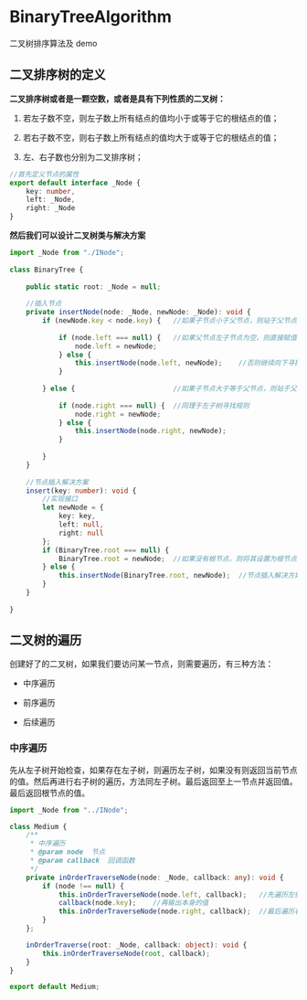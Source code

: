 # BinaryTreeAlgorithm
二叉树排序算法及 demo

## 二叉排序树的定义  
**二叉排序树或者是一颗空数，或者是具有下列性质的二叉树：**
1.  若左子数不空，则左子数上所有结点的值均小于或等于它的根结点的值；

2.  若右子数不空，则右子数上所有结点的值均大于或等于它的根结点的值；
3.  左、右子数也分别为二叉排序树；

```typescript
//首先定义节点的属性
export default interface _Node {
    key: number,
    left: _Node,
    right: _Node
}
```
    
**然后我们可以设计二叉树类与解决方案**

```typescript
import _Node from "./INode";
   
class BinaryTree {
   
    public static root: _Node = null;
   
    //插入节点
    private insertNode(node: _Node, newNode: _Node): void {
        if (newNode.key < node.key) {   //如果子节点小于父节点，则站于父节点左侧
   
            if (node.left === null) {   //如果父节点左子节点为空，则直接赋值
                node.left = newNode;
            } else {
                this.insertNode(node.left, newNode);    //否则继续向下寻找
            }
            
        } else {                        //如果子节点大于等于父节点，则站于父节点右侧
   
            if (node.right === null) {  //同理于左子树寻找规则
                node.right = newNode;
            } else {
                this.insertNode(node.right, newNode);
            }
            
        }
    }
   
    //节点插入解决方案
    insert(key: number): void {
        //实现接口
        let newNode = { 
            key: key,
            left: null,
            right: null
        };
        if (BinaryTree.root === null) {
            BinaryTree.root = newNode;  //如果没有根节点，则将其设置为根节点
        } else {
            this.insertNode(BinaryTree.root, newNode);  //节点插入解决方案
        }
    }
    
}
```


## 二叉树的遍历
创建好了的二叉树，如果我们要访问某一节点，则需要遍历，有三种方法：  
*   中序遍历

*   前序遍历
*   后续遍历

### 中序遍历
先从左子树开始检查，如果存在左子树，则遍历左子树，如果没有则返回当前节点的值。然后再进行右子树的遍历，方法同左子树。最后返回至上一节点并返回值。最后返回根节点的值。  
```typescript
import _Node from "../INode";

class Medium {
    /**
     * 中序遍历
     * @param node  节点
     * @param callback  回调函数
     */
    private inOrderTraverseNode(node: _Node, callback: any): void {
        if (node !== null) {
            this.inOrderTraverseNode(node.left, callback);   //先遍历左侧子树
            callback(node.key);    //再输出本身的值
            this.inOrderTraverseNode(node.right, callback);  //最后遍历右侧子树
        }
    };

    inOrderTraverse(root: _Node, callback: object): void {
        this.inOrderTraverseNode(root, callback);
    }
}

export default Medium;
```